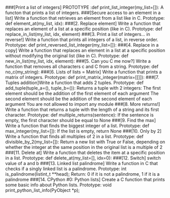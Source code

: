 ###[Print a list of integers]
PROTOTYPE :def print_list_integer(my_list=[]):
A functon that prints a list of integers.
###[Secure access to an element in a list]
Write a function that retrieves an element from a list like in C.
Prototype: def element_at(my_list, idx):
###[2. Replace element]
Write a function that replaces an element of a list at a specific position (like in C).
Prototype: def replace_in_list(my_list, idx, element)
###[3. Print a list of integers... in reverse!]
Write a function that prints all integers of a list, in reverse order.
Prototype: def print_reversed_list_integer(my_list=[]):
###[4. Replace in a copy]
Write a function that replaces an element in a list at a specific position without modifying the original list (like in C).
Prototype: def new_in_list(my_list, idx, element):
###[5. Can you C me now?]
Write a function that removes all characters c and C from a string.
Prototype: def no_c(my_string):
###[6. Lists of lists = Matrix]
Write a function that prints a matrix of integers.
Prototype: def print_matrix_integer(matrix=[[]]):
###[7. Tuples addition]Write a function that adds 2 tuples.
Prototype: def add_tuple(tuple_a=(), tuple_b=()):
Returns a tuple with 2 integers:
The first element should be the addition of the first element of each argument
The second element should be the addition of the second element of each argument
You are not allowed to import any module
###[8. More returns!]
Write a function that returns a tuple with the length of a string and its first character.
Prototype: def multiple_returns(sentence):
If the sentence is empty, the first character should be equal to None
###[9. Find the max]
Write a function that finds the biggest integer of a list.
Prototype: def max_integer(my_list=[]):
If the list is empty, return None
###[10. Only by 2]
Write a function that finds all multiples of 2 in a list.
Prototype: def divisible_by_2(my_list=[]):
Return a new list with True or False, depending on whether the integer at the same position in the original list is a multiple of 2
###[11. Delete at]
Write a function that deletes the item at a specific position in a list.
Prototype: def delete_at(my_list=[], idx=0):
###[12. Switch]
switch value of a and b
###[13. Linked list palindrome]
Write a function in C that checks if a singly linked list is a palindrome.
Prototype: int is_palindrome(listint_t **head);
Return: 0 if it is not a palindrome, 1 if it is a palindrome
###[14. CPython #0: Python lists]
Create a C function that prints some basic info about Python lists.
Prototype: void print_python_list_info(PyObject *p);



